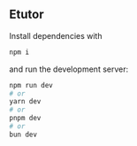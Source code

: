 ## Etutor

Install dependencies with
```bash
npm i
```
and run the development server:
```bash
npm run dev
# or
yarn dev
# or
pnpm dev
# or
bun dev
```
